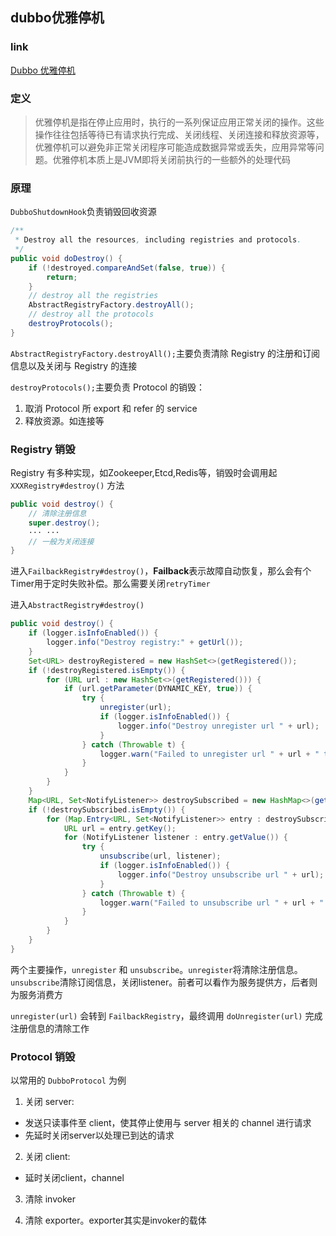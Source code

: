 ## dubbo优雅停机

### link

[Dubbo 优雅停机](https://dubbo.apache.org/zh-cn/blog/dubbo-gracefully-shutdown.html)

### 定义

>优雅停机是指在停止应用时，执行的一系列保证应用正常关闭的操作。这些操作往往包括等待已有请求执行完成、关闭线程、关闭连接和释放资源等，优雅停机可以避免非正常关闭程序可能造成数据异常或丢失，应用异常等问题。优雅停机本质上是JVM即将关闭前执行的一些额外的处理代码


### 原理 

`DubboShutdownHook`负责销毁回收资源

```java
/**
 * Destroy all the resources, including registries and protocols.
 */
public void doDestroy() {
    if (!destroyed.compareAndSet(false, true)) {
        return;
    }
    // destroy all the registries
    AbstractRegistryFactory.destroyAll();
    // destroy all the protocols
    destroyProtocols();
}
```

`AbstractRegistryFactory.destroyAll();`主要负责清除 Registry 的注册和订阅信息以及关闭与 Registry 的连接

`destroyProtocols();`主要负责 Protocol 的销毁：

1. 取消 Protocol 所 export 和 refer 的 service
2. 释放资源。如连接等

### Registry 销毁

Registry 有多种实现，如Zookeeper,Etcd,Redis等，销毁时会调用起 `XXXRegistry#destroy()` 方法

```java
public void destroy() {
	// 清除注册信息
    super.destroy();
   	··· ···
   	// 一般为关闭连接
}
```
进入`FailbackRegistry#destroy()`，**Failback**表示故障自动恢复，那么会有个Timer用于定时失败补偿。那么需要关闭`retryTimer`

进入`AbstractRegistry#destroy()`

```java
public void destroy() {
    if (logger.isInfoEnabled()) {
        logger.info("Destroy registry:" + getUrl());
    }
    Set<URL> destroyRegistered = new HashSet<>(getRegistered());
    if (!destroyRegistered.isEmpty()) {
        for (URL url : new HashSet<>(getRegistered())) {
            if (url.getParameter(DYNAMIC_KEY, true)) {
                try {
                    unregister(url);
                    if (logger.isInfoEnabled()) {
                        logger.info("Destroy unregister url " + url);
                    }
                } catch (Throwable t) {
                    logger.warn("Failed to unregister url " + url + " to registry " + getUrl() + " on destroy, cause: " + t.getMessage(), t);
                }
            }
        }
    }
    Map<URL, Set<NotifyListener>> destroySubscribed = new HashMap<>(getSubscribed());
    if (!destroySubscribed.isEmpty()) {
        for (Map.Entry<URL, Set<NotifyListener>> entry : destroySubscribed.entrySet()) {
            URL url = entry.getKey();
            for (NotifyListener listener : entry.getValue()) {
                try {
                    unsubscribe(url, listener);
                    if (logger.isInfoEnabled()) {
                        logger.info("Destroy unsubscribe url " + url);
                    }
                } catch (Throwable t) {
                    logger.warn("Failed to unsubscribe url " + url + " to registry " + getUrl() + " on destroy, cause: " + t.getMessage(), t);
                }
            }
        }
    }
}
```
两个主要操作，`unregister` 和 `unsubscribe`。`unregister`将清除注册信息。`unsubscribe`清除订阅信息，关闭listener。前者可以看作为服务提供方，后者则为服务消费方

`unregister(url)` 会转到 `FailbackRegistry`，最终调用 `doUnregister(url)` 完成注册信息的清除工作

### Protocol 销毁

以常用的 `DubboProtocol` 为例

1. 关闭 server: 

* 发送只读事件至 client，使其停止使用与 server 相关的 channel 进行请求
* 先延时关闭server以处理已到达的请求

2. 关闭 client:

* 延时关闭client，channel

3. 清除 invoker

4. 清除 exporter。exporter其实是invoker的载体
















